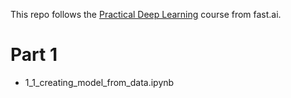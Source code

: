 This repo follows the [Practical Deep Learning](https://course.fast.ai/) course from fast.ai.

# Part 1
- 1_1_creating_model_from_data.ipynb